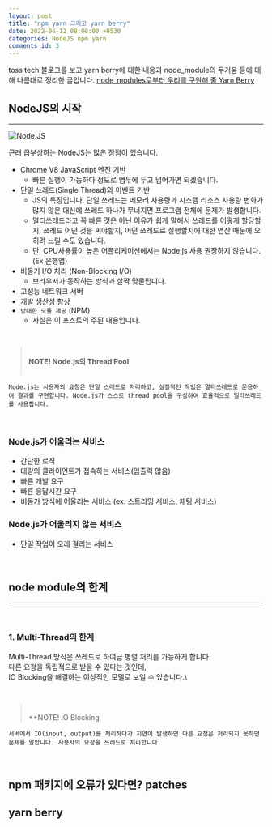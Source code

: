 ```yaml
---
layout: post
title: "npm yarn 그리고 yarn berry"
date: 2022-06-12 08:00:00 +0530
categories: NodeJS npm yarn
comments_id: 3
---
```


toss tech 블로그를 보고 yarn berry에 대한 내용과 node_module의 무거움 등에 대해 나름대로 정리한 글입니다. [node_modules로부터 우리를 구원해 줄 Yarn Berry](https://toss.tech/article/node-modules-and-yarn-berry)

## NodeJS의 시작

<hr>

![Node.JS](https://res.cloudinary.com/practicaldev/image/fetch/s--Lvl1ZNKy--/c_imagga_scale,f_auto,fl_progressive,h_420,q_auto,w_1000/https://dev-to-uploads.s3.amazonaws.com/uploads/articles/1ph7yc1i1vqqgwpxegw5.png)

근래 급부상하는 NodeJS는 많은 장점이 있습니다.

- Chrome V8 JavaScript 엔진 기반
  - 빠른 실행이 가능하다 정도로 염두에 두고 넘어가면 되겠습니다.
- 단일 쓰레드(Single Thread)와 이벤트 기반
  - JS의 특징입니다. 단일 쓰레드는 메모리 사용량과 시스템 리소스 사용량 변화가 많지 않은 대신에 쓰레드 하나가 무너지면 프로그램 전체에 문제가 발생합니다.
  - 멀티쓰레드라고 꼭 빠른 것은 아닌 이유가 쉽게 말해서 쓰레드를 어떻게 할당할지, 쓰레드 어떤 것을 써야할지, 어떤 쓰레드로 실행할지에 대한 연산 때문에 오히려 느릴 수도 있습니다.
  - 단, CPU사용률이 높은 어플리케이션에서는 Node.js 사용 권장하지 않습니다. (Ex 은행앱)
- 비동기 I/O 처리 (Non-Blocking I/O)
  - 브라우저가 동작하는 방식과 살짝 맞물립니다.
- 고성능 네트워크 서버
- 개발 생산성 향상
- `방대한 모듈 제공` (NPM)
  - 사실은 이 포스트의 주된 내용입니다.

<br>

> <br> **NOTE! Node.js의 Thread Pool**\
> <br>

    Node.js는 사용자의 요청은 단일 스레드로 처리하고, 실질적인 작업은 멀티쓰레드로 운용하여 결과를 구현합니다. Node.js가 스스로 thread pool을 구성하여 효율적으로 멀티쓰레드를 사용합니다.

<br>

### Node.js가 어울리는 서비스

- 간단한 로직
- 대량의 클라이언트가 접속하는 서비스(입출력 많음)
- 빠른 개발 요구
- 빠른 응답시간 요구
- 비동기 방식에 어울리는 서비스 (ex. 스트리밍 서비스, 채팅 서비스)

### Node.js가 어울리지 않는 서비스

- 단일 작업이 오래 걸리는 서비스

<br>

## node module의 한계

<hr>
<br>

### 1. Multi-Thread의 한계

Multi-Thread 방식은 쓰레드로 하여금 병렬 처리를 가능하게 합니다.\
다른 요청을 독립적으로 받을 수 있다는 것인데,\
IO Blocking을 해결하는 이상적인 모델로 보일 수 있습니다.\

<br>

> <br> \*\*NOTE! IO Blocking
> <br>

    서버에서 IO(input, output)를 처리하다가 지연이 발생하면 다른 요청은 처리되지 못하면 문제를 말합니다. 사용자의 요청을 쓰레드로 처리합니다.

<br>

## npm 패키지에 오류가 있다면? patches

## yarn berry
